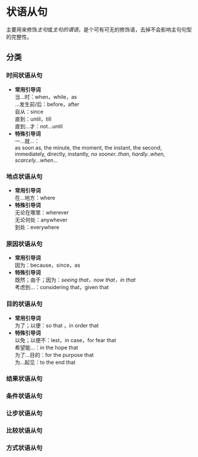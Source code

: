 # 状语从句

主要用来修饰*主句*或*主句的谓语*，是个可有可无的修饰语，去掉不会影响主句句型的完整性。

## 分类

### 时间状语从句

-   **常用引导词**  
    当...时：when，while，as  
    ...发生前/后：before，after  
    自从：since  
    直到：until，till  
    直到...才：not...until
-   **特殊引导词**  
    一...就...：  
    as soon as, the minute, the moment, the instant, the second, immediately, directly, instantly, _no sooner..than, hardly..when, scarcely...when..._

### 地点状语从句

-   **常用引导词**  
    在...地方：where
-   **特殊引导词**  
    无论在哪里：wherever  
    无论何处：anywhever  
    到处：everywhere

### 原因状语从句

-   **常用引导词**  
    因为：because，since，as
-   **特殊引导词**  
    既然；由于；因为：_seeing that，now that，in that_  
    考虑到...：considering that，given that

### 目的状语从句

-   **常用引导词**  
    为了；以便：so that ，in order that
-   **特殊引导词**  
    以免；以便不：lest，in case，for fear that  
    希望能...：in the hope that  
    为了...目的：for the purpose that  
    为...起见：to the end that

### 结果状语从句

### 条件状语从句

### 让步状语从句

### 比较状语从句

### 方式状语从句
